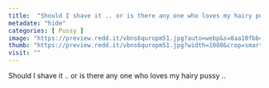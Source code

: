 ```yaml
---
title:  "Should I shave it .. or is there any one who loves my hairy pussy .."
metadate: "hide"
categories: [ Pussy ]
image: "https://preview.redd.it/vbns6quropm51.jpg?auto=webp&s=8aa10fbb419ae55c66ac613312ab60169961807a"
thumb: "https://preview.redd.it/vbns6quropm51.jpg?width=1080&crop=smart&auto=webp&s=f123db64c20e9aa15959214b01edd0e2a15ad1d8"
visit: ""
---
```

Should I shave it .. or is there any one who loves my hairy pussy ..
